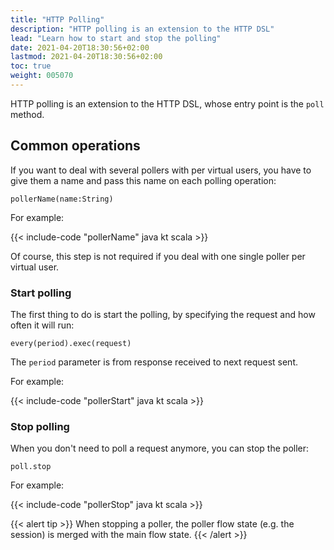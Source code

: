 ```yaml
---
title: "HTTP Polling"
description: "HTTP polling is an extension to the HTTP DSL"
lead: "Learn how to start and stop the polling"
date: 2021-04-20T18:30:56+02:00
lastmod: 2021-04-20T18:30:56+02:00
toc: true
weight: 005070
---
```


HTTP polling is an extension to the HTTP DSL, whose entry point is the `poll` method.

## Common operations

If you want to deal with several pollers with per virtual users,
you have to give them a name and pass this name on each polling operation:

`pollerName(name:String)`

For example:

{{< include-code "pollerName" java kt scala >}}

Of course, this step is not required if you deal with one single poller per virtual user.

### Start polling

The first thing to do is start the polling, by specifying the request and how often it will run:

`every(period).exec(request)`

The `period` parameter is from response received to next request sent.

For example:

{{< include-code "pollerStart" java kt scala >}}

### Stop polling

When you don't need to poll a request anymore, you can stop the poller:

`poll.stop`

For example:

{{< include-code "pollerStop" java kt scala >}}

{{< alert tip >}}
When stopping a poller, the poller flow state (e.g. the session) is merged with the main flow state.
{{< /alert >}}
